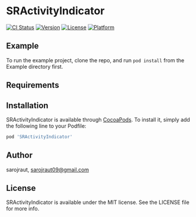 # SRActivityIndicator

[![CI Status](https://img.shields.io/travis/sarojraut/SRActivityIndicator.svg?style=flat)](https://travis-ci.org/sarojraut/SRActivityIndicator)
[![Version](https://img.shields.io/cocoapods/v/SRActivityIndicator.svg?style=flat)](https://cocoapods.org/pods/SRActivityIndicator)
[![License](https://img.shields.io/cocoapods/l/SRActivityIndicator.svg?style=flat)](https://cocoapods.org/pods/SRActivityIndicator)
[![Platform](https://img.shields.io/cocoapods/p/SRActivityIndicator.svg?style=flat)](https://cocoapods.org/pods/SRActivityIndicator)

## Example

To run the example project, clone the repo, and run `pod install` from the Example directory first.

## Requirements

## Installation

SRActivityIndicator is available through [CocoaPods](https://cocoapods.org). To install
it, simply add the following line to your Podfile:

```ruby
pod 'SRActivityIndicator'
```

## Author

sarojraut, sarojraut09@gmail.com

## License

SRActivityIndicator is available under the MIT license. See the LICENSE file for more info.
